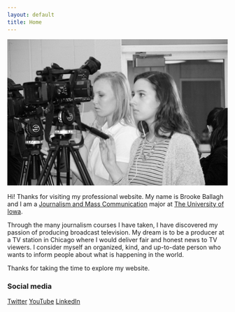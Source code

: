 ```yaml
---
layout: default
title: Home
---
```


![logo](public/TVNews1.jpg)

Hi! Thanks for visiting my professional website. My name is Brooke Ballagh and I am a [Journalism and Mass Communication](http://clas.uiowa.edu/sjmc/) major at [The University of Iowa](https://uiowa.edu).

Through the many journalism courses I have taken, I have discovered my passion of producing broadcast television. My dream is to be a producer at a TV station in Chicago where I would deliver fair and honest news to TV viewers. I consider myself an organized, kind, and up-to-date person who wants to inform people about what is happening in the world. 

Thanks for taking the time to explore my website.

### Social media

<!-- go to http://fontawesome.io/icons/ to see more icons -->
<p class="social-icons">
<a href="https://twitter.com/brookeballagh"><i class="fa fa-twitter-square" aria-hidden="true"></i>Twitter</a>
<a href="https://www.youtube.com/channel/UC7lv9zcUwDOzMnLZlq6A6Qw"><i class="fa fa-youtube-square" aria-hidden="true"></i>YouTube</a>
<a href="https://www.linkedin.com/in/brooke-ballagh-33b91597"><i class="fa fa-linkedin-square" aria-hidden="true"></i>LinkedIn</a>
